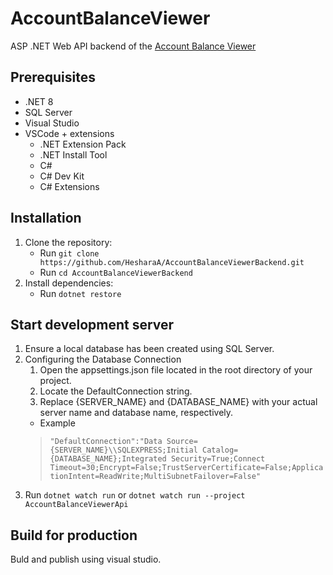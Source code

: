# AccountBalanceViewer

ASP .NET Web API backend of the [Account Balance Viewer](https://github.com/HesharaA/AccountBalanceViewerFrontEnd)

## Prerequisites

- .NET 8
- SQL Server
- Visual Studio
- VSCode + extensions
  - .NET Extension Pack
  - .NET Install Tool
  - C#
  - C# Dev Kit
  - C# Extensions 

## Installation

1. Clone the repository:
   - Run `git clone https://github.com/HesharaA/AccountBalanceViewerBackend.git`
   - Run `cd AccountBalanceViewerBackend`
2. Install dependencies:
   - Run `dotnet restore`

## Start development server

1. Ensure a local database has been created using SQL Server.
2. Configuring the Database Connection
   1. Open the appsettings.json file located in the root directory of your project.
   2. Locate the DefaultConnection string.
   3. Replace {SERVER_NAME} and {DATABASE_NAME} with your actual server name and database name, respectively.
   - Example 
   >`"DefaultConnection":"Data Source={SERVER_NAME}\\SQLEXPRESS;Initial Catalog={DATABASE_NAME};Integrated Security=True;Connect Timeout=30;Encrypt=False;TrustServerCertificate=False;ApplicationIntent=ReadWrite;MultiSubnetFailover=False"`
3. Run `dotnet watch run` or `dotnet watch run --project AccountBalanceViewerApi`

## Build for production

Buld and publish using visual studio.




